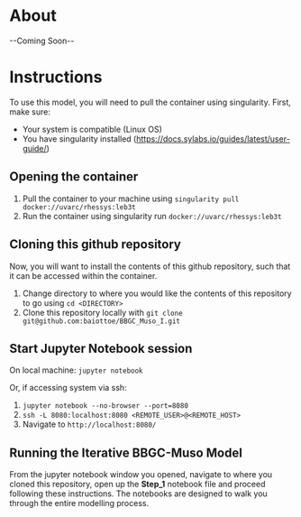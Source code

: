 # About

--Coming Soon--

# Instructions

To use this model, you will need to pull the container using singularity. First, make sure:
* Your system is compatible (Linux OS)
* You have singularity installed (https://docs.sylabs.io/guides/latest/user-guide/)

## Opening the container
1. Pull the container to your machine using `singularity pull docker://uvarc/rhessys:leb3t`
2. Run the container using singularity run `docker://uvarc/rhessys:leb3t`

## Cloning this github repository
Now, you will want to install the contents of this github repository, such that it can be accessed within the container. 
1. Change directory to where you would like the contents of this repository to go using `cd <DIRECTORY>`
2. Clone this repository locally with `git clone git@github.com:baiottoe/BBGC_Muso_I.git`

## Start Jupyter Notebook session
On local machine: `jupyter notebook`
 
Or, if accessing system via ssh:
  1. `jupyter notebook --no-browser --port=8080`
  2. `ssh -L 8080:localhost:8080 <REMOTE_USER>@<REMOTE_HOST>`
  3. Navigate to `http://localhost:8080/`

## Running the Iterative BBGC-Muso Model
From the jupyter notebook window you opened, navigate to where you cloned this repository, open up the **Step_1** notebook file and proceed following these instructions. The notebooks are designed to walk you through the entire modelling process.
